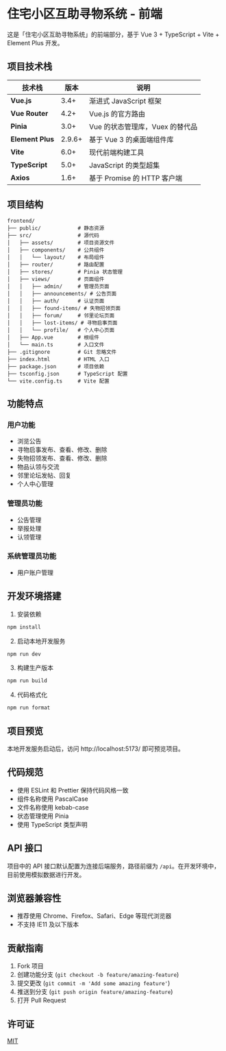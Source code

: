 # 住宅小区互助寻物系统 - 前端

这是「住宅小区互助寻物系统」的前端部分，基于 Vue 3 + TypeScript + Vite + Element Plus 开发。

## 项目技术栈

| 技术栈         | 版本     | 说明                                   |
|---------------|---------|---------------------------------------|
| **Vue.js**    | 3.4+    | 渐进式 JavaScript 框架                  |
| **Vue Router**| 4.2+    | Vue.js 的官方路由                       |
| **Pinia**     | 3.0+    | Vue 的状态管理库，Vuex 的替代品           |
| **Element Plus** | 2.9.6+ | 基于 Vue 3 的桌面端组件库              |
| **Vite**      | 6.0+    | 现代前端构建工具                         |
| **TypeScript**| 5.0+    | JavaScript 的类型超集                   |
| **Axios**     | 1.6+    | 基于 Promise 的 HTTP 客户端             |

## 项目结构

```
frontend/
├── public/            # 静态资源
├── src/               # 源代码
│   ├── assets/        # 项目资源文件
│   ├── components/    # 公共组件
│   │   └── layout/    # 布局组件
│   ├── router/        # 路由配置
│   ├── stores/        # Pinia 状态管理
│   ├── views/         # 页面组件
│   │   ├── admin/     # 管理员页面
│   │   ├── announcements/ # 公告页面
│   │   ├── auth/      # 认证页面
│   │   ├── found-items/ # 失物招领页面
│   │   ├── forum/     # 邻里论坛页面
│   │   ├── lost-items/ # 寻物启事页面
│   │   └── profile/   # 个人中心页面
│   ├── App.vue        # 根组件
│   └── main.ts        # 入口文件
├── .gitignore         # Git 忽略文件
├── index.html         # HTML 入口
├── package.json       # 项目依赖
├── tsconfig.json      # TypeScript 配置
└── vite.config.ts     # Vite 配置
```

## 功能特点

### 用户功能
- 浏览公告
- 寻物启事发布、查看、修改、删除
- 失物招领发布、查看、修改、删除
- 物品认领与交流
- 邻里论坛发帖、回复
- 个人中心管理

### 管理员功能
- 公告管理
- 举报处理
- 认领管理

### 系统管理员功能
- 用户账户管理

## 开发环境搭建

1. 安装依赖

```bash
npm install
```

2. 启动本地开发服务

```bash
npm run dev
```

3. 构建生产版本

```bash
npm run build
```

4. 代码格式化

```bash
npm run format
```

## 项目预览

本地开发服务启动后，访问 http://localhost:5173/ 即可预览项目。

## 代码规范

- 使用 ESLint 和 Prettier 保持代码风格一致
- 组件名称使用 PascalCase
- 文件名称使用 kebab-case
- 状态管理使用 Pinia
- 使用 TypeScript 类型声明

## API 接口

项目中的 API 接口默认配置为连接后端服务，路径前缀为 `/api`。在开发环境中，目前使用模拟数据进行开发。

## 浏览器兼容性

- 推荐使用 Chrome、Firefox、Safari、Edge 等现代浏览器
- 不支持 IE11 及以下版本

## 贡献指南

1. Fork 项目
2. 创建功能分支 (`git checkout -b feature/amazing-feature`)
3. 提交更改 (`git commit -m 'Add some amazing feature'`)
4. 推送到分支 (`git push origin feature/amazing-feature`)
5. 打开 Pull Request

## 许可证

[MIT](https://opensource.org/licenses/MIT)
